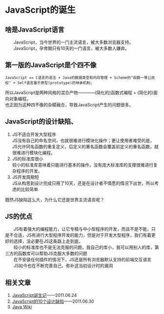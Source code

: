 # JavaScript的诞生
## 啥是JavaScript语言
&emsp;&emsp;JavaScript，当今世界的一门主流语言，被大多数浏览器支持。  
&emsp;&emsp;JavaScript，孕育期只有10天的一门语言，被大多数人嫌弃。  
## 第一版的JavaScript是个四不像
```
JavaScript == C语言的语法 + Java的数据类型和内存管理 + Scheme的"函数一等公民权" + Self语言基于原型(prototype)的继承机制;
```
所以JavaScript是两种风格的混合产物————(简化的)函数式编程 + (简化的)面向对象编程。  
也正因为这种四不像的杂糅融合，导致JavaScript产生的问题很多。
## JavaScript的设计缺陷、
1. JS不适合开发大型程序  
   JS没有自己的命名空间，也就很难进行模块化操作；更让使用者难受的是，JS允许同名函数的重复定义，后定义的重名函数会覆盖前定义的重名函数，就很难进行模块化编程。
2. JS的标准库很小  
   较小的标准库意味着只能进行基本的操作，没有庞大标准库的支撑很难进行复杂程序的开发。  
3. JS开发周期短  
   JS从构思到设计完成只用了10天，还是在设计者不情愿的情况下出世，所以考虑的比较简单

既然JS缺陷这么大，为什么它还是世界主流语言呢？  
## JS的优点
&emsp;&emsp;JS有着强大的编程能力，让它专精与中小型程序的开发，而且不是不能，只是不合适，JS有进行大型程序开发的能力，但是对于开发大型程序，我们有着更好的选择，没必要在JS这条路上走到底。  
&emsp;&emsp;较小的标准库也不是无法克服的问题，我自己的库小，我可以用别人的库，第三方的函数库可以帮助JS克服大多数的问题  
&emsp;&emsp;在不安装任何插件的情况下，JS还是所有浏览器默认支持的前端交互语言  
&emsp;&emsp;JS如今也在不断完善自己，弥补这当初设计时的漏洞

## 相关文章
1. <a href='http://www.ruanyifeng.com/blog/2011/06/birth_of_javascript.html'>JavaScript诞生记</a>——2011.06.24
2. <a href='http://www.ruanyifeng.com/blog/2011/06/10_design_defects_in_javascript.html'>JavaScript的10个设计缺陷</a>——2011.06.30
3. <a href='https://zh.wikipedia.org/wiki/JavaScript'>Java Wiki</a>